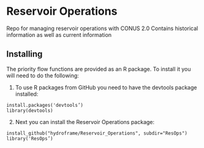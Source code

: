 # Reservoir Operations
Repo for managing reservoir operations with CONUS 2.0
Contains historical information as well as current information

## Installing
The priority flow functions are provided as an R package. To install it you will need to do the following:
1. To use R packages from GitHub you need to have the devtools package installed:
```
install.packages('devtools’)
library(devtools)
```

2. Next you can install the Reservoir Operations package:
```
install_github("hydroframe/Reservoir_Operations", subdir="ResOps")
library('ResOps’)
```
